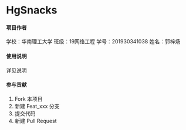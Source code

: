 # HgSnacks

#### 项目作者
学校：华南理工大学 班级：19网络工程 学号：201930341038 姓名：郭梓炀

#### 使用说明

详见说明

#### 参与贡献

1. Fork 本项目
2. 新建 Feat_xxx 分支
3. 提交代码
4. 新建 Pull Request



